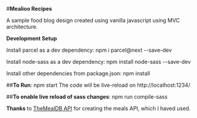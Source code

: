 #**Mealioo Recipes**

A sample food blog design created using vanilla javascript using MVC architecture. 


**Development Setup**

Install parcel as a dev dependency: npm i parcel@next --save-dev

Install node-sass as  a dev dependency: npm install node-sass --save-dev

Install other dependencies from package.json: npm install

##**To Run**:  npm start
The code will be live-reload on http://localhost:1234/

##**To enable live reload of sass changes**: npm run compile-sass

**Thanks** to [TheMealDB API](https://www.themealdb.com/api.php) for creating the meals API, which I haved used.


